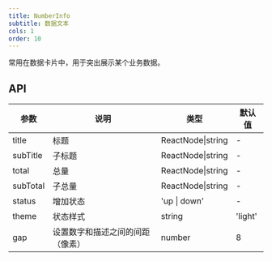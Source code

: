 ```yaml
---
title: NumberInfo
subtitle: 数据文本
cols: 1
order: 10
---
```


常用在数据卡片中，用于突出展示某个业务数据。

## API

| 参数     | 说明                             | 类型              | 默认值  |
| -------- | -------------------------------- | ----------------- | ------- |
| title    | 标题                             | ReactNode\|string | -       |
| subTitle | 子标题                           | ReactNode\|string | -       |
| total    | 总量                             | ReactNode\|string | -       |
| subTotal | 子总量                           | ReactNode\|string | -       |
| status   | 增加状态                         | 'up \| down'      | -       |
| theme    | 状态样式                         | string            | 'light' |
| gap      | 设置数字和描述之间的间距（像素） | number            | 8       |
